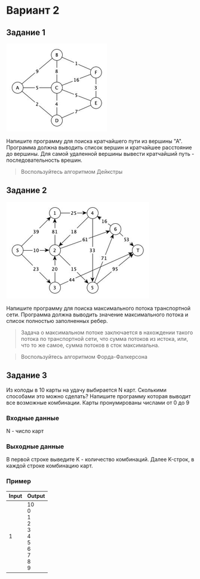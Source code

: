 # Вариант 2

## Задание 1

![Image](dij.jpg)

Напишите программу для поиска кратчайшего пути из вершины "А".
Программа должна выводить список вершин и кратчайшее расстояние до вершины.
Для самой удаленной вершины вывести кратчайший путь - последовательность врешин.

> Воспользуйтесь алгоритмом Дейкстры

## Задание 2

![Image](ford-fulk.jpg)

Напишите программу для поиска максимального потока транспортной сети. Программа должна выводить значение максимального потока и список полностью заполненных ребер.

> Задача о максимальном потоке заключается в нахождении такого потока по транспортной сети, что сумма потоков из истока, или, что то же самое, сумма потоков в сток максимальна.

> Воспользуйтесь алгоритмом Форда-Фалкерсона

## Задание 3

Из колоды в 10 карты на удачу выбирается N карт. Сколькими способами это можно сделать?
Напишите программу которая выводит все возможные комбинации. Карты пронумированы числами от 0 до 9

### Входные данные

N - число карт

### Выходные данные

В первой строке выведите K - количество комбинаций. Далее K-строк, в каждой строке комбинацию карт.

### Пример

| Input | Output |
| ----- | ------ |
| 1     |  10 <br> 0 <br> 1 <br> 2 <br> 3 <br> 4 <br> 5 <br> 6 <br> 7 <br> 8 <br> 9 |
